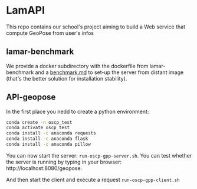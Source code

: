 # LamAPI
This repo contains our school's project aiming to build a Web service that compute GeoPose from user's infos
## lamar-benchmark

We provide a docker subdirectory with the dockerfile from lamar-benchmark and a [benchmark.md](docker/README.md) to set-up the server from distant image (that's the better solution for installation stability).

## API-geopose
In the first place you nedd to create a python environment:
```sh
conda create -n oscp_test
conda activate oscp_test
conda install -c anaconda requests
conda install -c anaconda flask
conda install -c anaconda pillow
```

You can now start the server: ``run-oscp-gpp-server.sh``. You can test whether the server is running by typing in your browser: http://localhost:8080/geopose.

And then start the client and execute a request ``run-oscp-gpp-client.sh``